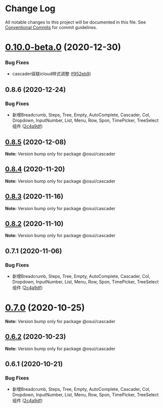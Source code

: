 # Change Log

All notable changes to this project will be documented in this file.
See [Conventional Commits](https://conventionalcommits.org) for commit guidelines.

# [0.10.0-beta.0](https://gitee.com/gitee-fe/osui/tree/master/compare/@osui/cascader@0.8.6...@osui/cascader@0.10.0-beta.0) (2020-12-30)


### Bug Fixes

* cascader级联icloud样式调整 ([f952eb9](https://gitee.com/gitee-fe/osui/tree/master/commits/f952eb91e6195118aa2c727e0ff08e0be4bb96f9))





## 0.8.6 (2020-12-24)


### Bug Fixes

* 新增Breadcrumb, Steps, Tree, Empty, AutoComplete, Cascader, Col, Dropdown, InputNumber, List, Menu, Row, Spon, TimePicker, TreeSelect 组件 ([2c4a9df](https://gitee.com/gitee-fe/osui/tree/master/commits/2c4a9df6af2a0283da7027a20043b0ccebceb2c4))





## [0.8.5](https://gitee.com/gitee-fe/osui/tree/master/compare/@osui/cascader@0.8.4...@osui/cascader@0.8.5) (2020-12-08)

**Note:** Version bump only for package @osui/cascader





## [0.8.4](https://gitee.com/gitee-fe/osui/tree/master/compare/@osui/cascader@0.8.3...@osui/cascader@0.8.4) (2020-11-20)

**Note:** Version bump only for package @osui/cascader





## [0.8.3](https://gitee.com/gitee-fe/osui/tree/master/compare/@osui/cascader@0.8.2...@osui/cascader@0.8.3) (2020-11-16)

**Note:** Version bump only for package @osui/cascader





## [0.8.2](https://gitee.com/gitee-fe/osui/tree/master/compare/@osui/cascader@0.6.2...@osui/cascader@0.8.2) (2020-11-10)

**Note:** Version bump only for package @osui/cascader





## 0.7.1 (2020-11-06)


### Bug Fixes

* 新增Breadcrumb, Steps, Tree, Empty, AutoComplete, Cascader, Col, Dropdown, InputNumber, List, Menu, Row, Spon, TimePicker, TreeSelect 组件 ([2c4a9df](https://gitee.com/gitee-fe/osui/tree/master/commits/2c4a9df6af2a0283da7027a20043b0ccebceb2c4))





# [0.7.0](https://gitee.com/gitee-fe/osui/tree/master/compare/@osui/cascader@0.6.2...@osui/cascader@0.7.0) (2020-10-25)

**Note:** Version bump only for package @osui/cascader





## [0.6.2](https://gitee.com/gitee-fe/osui/tree/master/compare/@osui/cascader@0.6.1...@osui/cascader@0.6.2) (2020-10-23)

**Note:** Version bump only for package @osui/cascader





## 0.6.1 (2020-10-21)


### Bug Fixes

* 新增Breadcrumb, Steps, Tree, Empty, AutoComplete, Cascader, Col, Dropdown, InputNumber, List, Menu, Row, Spon, TimePicker, TreeSelect 组件 ([2c4a9df](https://gitee.com/gitee-fe/osui/tree/master/commits/2c4a9df6af2a0283da7027a20043b0ccebceb2c4))

